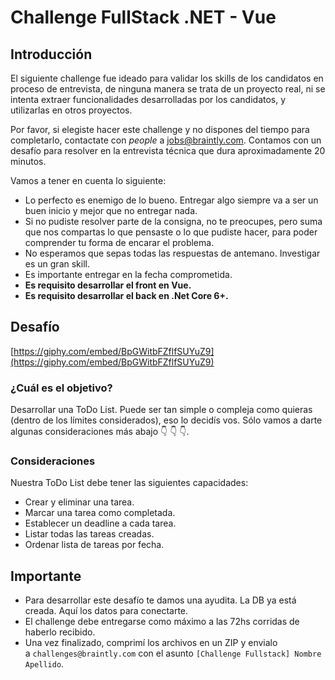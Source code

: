 # Challenge FullStack .NET - Vue

## **Introducción**

El siguiente challenge fue ideado para validar los skills de los candidatos en proceso de entrevista, de ninguna manera se trata de un proyecto real, ni se intenta extraer funcionalidades desarrolladas por los candidatos, y utilizarlas en otros proyectos.

Por favor, si elegiste hacer este challenge y no dispones del tiempo para completarlo, contactate con *people* a jobs@braintly.com. Contamos con un desafío para resolver en la entrevista técnica que dura aproximadamente 20 minutos.

Vamos a tener en cuenta lo siguiente:

- Lo perfecto es enemigo de lo bueno. Entregar algo siempre va a ser un buen inicio y mejor que no entregar nada.
- Si no pudiste resolver parte de la consigna, no te preocupes, pero suma que nos compartas lo que pensaste o lo que pudiste hacer, para poder comprender tu forma de encarar el problema.
- No esperamos que sepas todas las respuestas de antemano. Investigar es un gran skill.
- Es importante entregar en la fecha comprometida.
- **Es requisito desarrollar el front en Vue.**
- **Es requisito desarrollar el back en .Net Core 6+.**

## **Desafío**

[https://giphy.com/embed/BpGWitbFZflfSUYuZ9](https://giphy.com/embed/BpGWitbFZflfSUYuZ9)

### **¿Cuál es el objetivo?**

Desarrollar una ToDo List. Puede ser tan simple o compleja como quieras (dentro de los límites considerados), eso lo decidís vos. Sólo vamos a darte algunas consideraciones más abajo 👇 👇 👇.

### **Consideraciones**

Nuestra ToDo List debe tener las siguientes capacidades:

- Crear y eliminar una tarea.
- Marcar una tarea como completada.
- Establecer un deadline a cada tarea.
- Listar todas las tareas creadas.
- Ordenar lista de tareas por fecha.

## **Importante**

- Para desarrollar este desafío te damos una ayudita. La DB ya está creada. Aquí los datos para conectarte.
- El challenge debe entregarse como máximo a las 72hs corridas de haberlo recibido.
- Una vez finalizado, comprimí los archivos en un ZIP y envialo a `challenges@braintly.com` con el asunto `[Challenge Fullstack] Nombre Apellido`.
